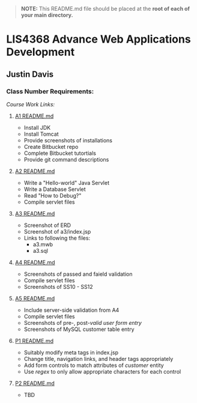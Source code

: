 > **NOTE:** This README.md file should be placed at the **root of each of your main directory.**

# LIS4368 Advance Web Applications Development

## Justin Davis

### Class Number Requirements:

*Course Work Links:*

1. [A1 README.md](a1/README.md "My A1 README.md file")
    - Install JDK
    - Install Tomcat
    - Provide screenshots of installations
    - Create Bitbucket repo
    - Complete Bitbucket tutortials
    - Provide git command descriptions

2. [A2 README.md](a2/README.md "My A2 README.md file")
    - Write a "Hello-world" Java Servlet
    - Write a Database Servlet
    - Read "How to Debug?"
    - Compile servlet files

3. [A3 README.md](a3/README.md "My A3 README.md file")
    - Screenshot of ERD
    - Screenshot of a3/index.jsp
    - Links to following the files:
        * a3.mwb
        * a3.sql

4. [A4 README.md](a4/README.md "My A4 README.md file")
    - Screenshots of passed and faield validation
    - Compile servlet files
    - Screenshots of SS10 - SS12

5. [A5 README.md](a5/README.md "My A5 README.md file")
    - Include server-side validation from A4
    - Compile servlet files
    - Screenshots of pre-, post-*valid user form entry*
    - Screenshots of MySQL customer table entry

6. [P1 README.md](p1/README.md "My P1 README.md file")
    - Suitably modify meta tags in index.jsp
    - Change title, navigation links, and header tags appropriately
    - Add form controls to match attributes of *customer* entity
    - Use *regex* to only allow appropriate characters for each control

7. [P2 README.md](p2/README.md "My P2 README.md file")
    - TBD